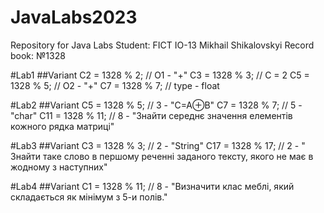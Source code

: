 # JavaLabs2023
Repository for Java Labs
Student: FICT IO-13 Mikhail Shikalovskyi
Record book: №1328

#Lab1
##Variant
C2 = 1328 % 2; // O1 - "+"
C3 = 1328 % 3; // C = 2
C5 = 1328 % 5; // O2 - "+"
C7 = 1328 % 7; // type - float

#Lab2
##Variant
C5 = 1328 % 5; // 3 - "C=A⊕B"
C7 = 1328 % 7; // 5 - "char"
C11 = 1328 % 11; // 8 - "Знайти середнє значення елементів кожного рядка матриці"

#Lab3
##Variant
C3 = 1328 % 3; // 2 - "String"
C17 = 1328 % 17; // 2 - "	Знайти таке слово в першому реченні заданого тексту, якого не має в жодному з наступних"

#Lab4
##Variant
C1 = 1328 % 11; // 8 - "Визначити клас меблі, який складається як мінімум з 5-и полів."